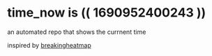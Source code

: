 # time_now is (( 1690952400243 ))

an automated repo that shows the currnent time

inspired by [breakingheatmap](https://github.com/breakingheatmap/breakingheatmap)